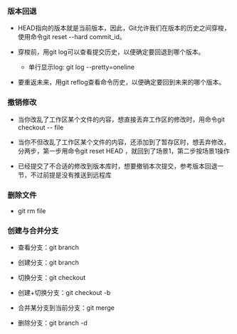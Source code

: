 ### 版本回退
* HEAD指向的版本就是当前版本，因此，Git允许我们在版本的历史之间穿梭，使用命令git reset --hard commit_id。

* 穿梭前，用git log可以查看提交历史，以便确定要回退到哪个版本。
  - 单行显示log: git log --pretty=oneline 
  
* 要重返未来，用git reflog查看命令历史，以便确定要回到未来的哪个版本。

### 撤销修改
 * 当你改乱了工作区某个文件的内容，想直接丢弃工作区的修改时，用命令git checkout -- file
 
 * 当你不但改乱了工作区某个文件的内容，还添加到了暂存区时，想丢弃修改，分两步，第一步用命令git reset HEAD <file>，就回到了场景1，第二步按场景1操作
   
 * 已经提交了不合适的修改到版本库时，想要撤销本次提交，参考版本回退一节，不过前提是没有推送到远程库

### 删除文件
 * git rm file
 
### 创建与合并分支
  * 查看分支：git branch

  * 创建分支：git branch <name>

  * 切换分支：git checkout <name>

  * 创建+切换分支：git checkout -b <name>

  * 合并某分支到当前分支：git merge <name>
 
  * 删除分支：git branch -d <name>
